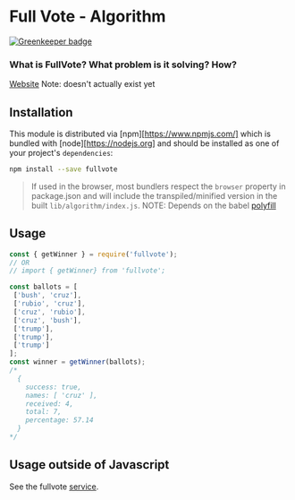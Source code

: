 # Full Vote - Algorithm

[![Greenkeeper badge](https://badges.greenkeeper.io/fullvote/fullvote-algorithm.svg)](https://greenkeeper.io/)

### What is FullVote? What problem is it solving? How?

[Website](https://www.fullvote.org) Note: doesn't actually exist yet


## Installation

This module is distributed via [npm][https://www.npmjs.com/] which is bundled
with [node][https://nodejs.org] and should be installed as one of your
project's `dependencies`:

```bash
npm install --save fullvote
```

> If used in the browser, most bundlers respect the `browser` property in
> package.json and will include the transpiled/minified version in the built
> `lib/algorithm/index.js`. NOTE: Depends on the babel
> [polyfill](https://babeljs.io/docs/usage/polyfill/)


## Usage

```javascript
const { getWinner } = require('fullvote');
// OR
// import { getWinner} from 'fullvote';

const ballots = [
 ['bush', 'cruz'],
 ['rubio', 'cruz'],
 ['cruz', 'rubio'],
 ['cruz', 'bush'],
 ['trump'],
 ['trump'],
 ['trump']
];
const winner = getWinner(ballots);
/*
  {
    success: true,
    names: [ 'cruz' ],
    received: 4,
    total: 7,
    percentage: 57.14
  }
*/
```

## Usage outside of Javascript

See the fullvote [service](https://github.com/fullvote/fullvote-service).
